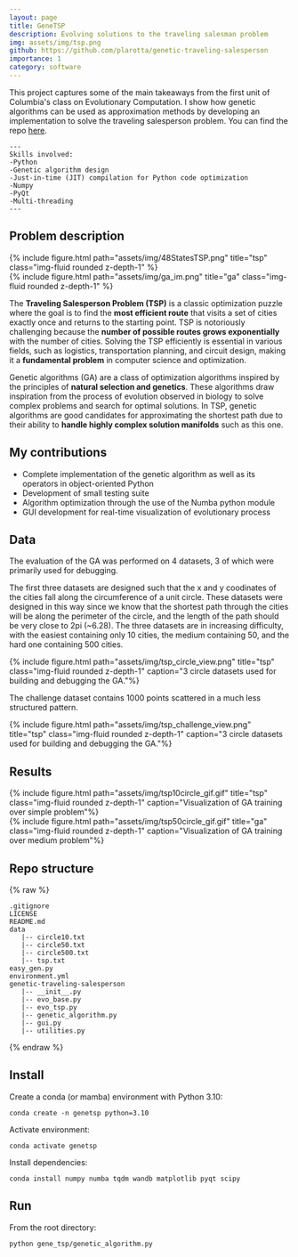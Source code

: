 ```yaml
---
layout: page
title: GeneTSP
description: Evolving solutions to the traveling salesman problem
img: assets/img/tsp.png
github: https://github.com/plarotta/genetic-traveling-salesperson
importance: 1
category: software
---
```


This project captures some of the main takeaways from the first unit of Columbia's class on Evolutionary Computation. I show how genetic algorithms can be used as approximation methods by developing an implementation to solve the traveling salesperson problem. You can find the repo [here](https://github.com/plarotta/genetic-traveling-salesperson).

    ---
    Skills involved:
    -Python
    -Genetic algorithm design
    -Just-in-time (JIT) compilation for Python code optimization
    -Numpy
    -PyQt
    -Multi-threading
    ---

## Problem description

<div class="row">
    <div class="col-sm">
        {% include figure.html path="assets/img/48StatesTSP.png" title="tsp" class="img-fluid rounded z-depth-1" %}
        </div>
        <div class="col-sm">
        {% include figure.html path="assets/img/ga_im.png" title="ga" class="img-fluid rounded z-depth-1" %}
    </div>
</div>

The **Traveling Salesperson Problem (TSP)** is a classic optimization puzzle where the goal is to find the **most efficient route** that visits a set of cities exactly once and returns to the starting point. TSP is notoriously challenging because the **number of possible routes grows exponentially** with the number of cities. Solving the TSP efficiently is essential in various fields, such as logistics, transportation planning, and circuit design, making it a **fundamental problem** in computer science and optimization. 

Genetic algorithms (GA) are a class of optimization algorithms inspired by the principles of **natural selection and genetics**. These algorithms draw inspiration from the process of evolution observed in biology to solve complex problems and search for optimal solutions. In TSP, genetic algorithms are good candidates for approximating the shortest path due to their ability to **handle highly complex solution manifolds** such as this one. 

## My contributions
- Complete implementation of the genetic algorithm as well as its operators in object-oriented Python
- Development of small testing suite 
- Algorithm optimization through the use of the Numba python module
- GUI development for real-time visualization of evolutionary process

## Data 
The evaluation of the GA was performed on 4 datasets, 3 of which were primarily used for debugging. 

The first three datasets are designed such that the x and y coodinates of the cities fall along the circumference of a unit circle. These datasets were designed in this way since we know that the shortest path through the cities will be along the perimeter of the circle, and the length of the path should be very close to 2pi (~6.28). The three datasets are in increasing difficulty, with the easiest containing only 10 cities, the medium containing 50, and the hard one containing 500 cities.


<div class="row">
    <div class="col-sm">
        {% include figure.html path="assets/img/tsp_circle_view.png" title="tsp" class="img-fluid rounded z-depth-1" caption="3 circle datasets used for building and debugging the GA."%}
        </div>
</div>

The challenge dataset contains 1000 points scattered in a much less structured pattern.

<div class="row">
    <div class="col-sm">
        {% include figure.html path="assets/img/tsp_challenge_view.png" title="tsp" class="img-fluid rounded z-depth-1" caption="3 circle datasets used for building and debugging the GA."%}
        </div>
</div>

## Results


<div class="row">
    <div class="col-sm">
        {% include figure.html path="assets/img/tsp10circle_gif.gif" title="tsp" class="img-fluid rounded z-depth-1" caption="Visualization of GA training over simple problem"%}
        </div>
        <div class="col-sm">
        {% include figure.html path="assets/img/tsp50circle_gif.gif" title="ga" class="img-fluid rounded z-depth-1" caption="Visualization of GA training over medium problem"%}
    </div>
</div>

## Repo structure

{% raw %}
```
.gitignore
LICENSE
README.md
data
   |-- circle10.txt
   |-- circle50.txt
   |-- circle500.txt
   |-- tsp.txt
easy_gen.py
environment.yml
genetic-traveling-salesperson
   |-- __init__.py
   |-- evo_base.py
   |-- evo_tsp.py
   |-- genetic_algorithm.py
   |-- gui.py
   |-- utilities.py
```
{% endraw %}
## Install

Create a conda (or mamba) environment with Python 3.10:

```conda create -n genetsp python=3.10```

Activate environment:

```conda activate genetsp```

Install dependencies:

```conda install numpy numba tqdm wandb matplotlib pyqt scipy```

## Run 

From the root directory:

```python gene_tsp/genetic_algorithm.py```



